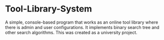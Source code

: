 # Tool-Library-System
A simple, console-based program that works as an online tool library where there is admin and user configurations. It implements binary search tree and other search algorithms. This was created as a university project.
